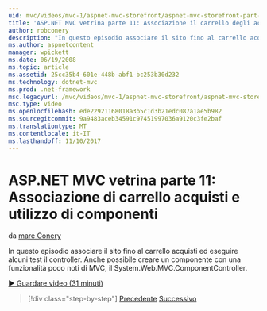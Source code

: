 ```yaml
---
uid: mvc/videos/mvc-1/aspnet-mvc-storefront/aspnet-mvc-storefront-part-11-hooking-up-the-shopping-cart-and-using-components
title: 'ASP.NET MVC vetrina parte 11: Associazione il carrello degli acquisti e l''utilizzo di componenti | Documenti Microsoft'
author: robconery
description: "In questo episodio associare il sito fino al carrello acquisti ed eseguire alcuni test il controller. Anche possibile compilare un componente con una funzionalità poco noti di MVC, th..."
ms.author: aspnetcontent
manager: wpickett
ms.date: 06/19/2008
ms.topic: article
ms.assetid: 25cc35b4-601e-448b-abf1-bc253b30d232
ms.technology: dotnet-mvc
ms.prod: .net-framework
msc.legacyurl: /mvc/videos/mvc-1/aspnet-mvc-storefront/aspnet-mvc-storefront-part-11-hooking-up-the-shopping-cart-and-using-components
msc.type: video
ms.openlocfilehash: ede22921168018a3b5c1d3b21edc087a1ae5b982
ms.sourcegitcommit: 9a9483aceb34591c97451997036a9120c3fe2baf
ms.translationtype: MT
ms.contentlocale: it-IT
ms.lasthandoff: 11/10/2017
---
```

<a name="aspnet-mvc-storefront-part-11-hooking-up-the-shopping-cart-and-using-components"></a>ASP.NET MVC vetrina parte 11: Associazione di carrello acquisti e utilizzo di componenti
====================
da [mare Conery](https://github.com/robconery)

In questo episodio associare il sito fino al carrello acquisti ed eseguire alcuni test il controller. Anche possibile creare un componente con una funzionalità poco noti di MVC, il System.Web.MVC.ComponentController.

[&#9654; Guardare video (31 minuti)](https://channel9.msdn.com/Blogs/ASP-NET-Site-Videos/aspnet-mvc-storefront-part-11-hooking-up-the-shopping-cart-and-using-components)

>[!div class="step-by-step"]
[Precedente](aspnet-mvc-storefront-part-10-shopping-cart-refactor-and-authorization.md)
[Successivo](aspnet-mvc-storefront-part-12-mocking.md)
